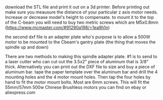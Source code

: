 download the STL file and print it out on a 3d printer. Before printing out make sure you meausure the distance of your particular z axis motor needs. Increase or decrease model's height to compensate. to mount it to the top of the C-beam you will need to buy two metric screws which are M5x0.8mm (https://www.mcmaster.com/#91290a198/=1ea9h1n)

the second dxf file is an adapter plate who's purpose is to allow a 500W motor to be mounted to the Cbeam's gantry plate (the thing that moves the spindle up and down)

There are two methods to making this spindle adapter plate. #1 is to send to a laser cutter who can cut out the 3.5x2" piece of aluminum that is 3/8" thick. Alternatively you can print out the DXF file to size and buy a piece of aluminum bar. tape the paper template over the aluminum bar and drill the 4 mounting holes and the 4 motor mount holes. Then tap the four holes by hand to fit the motor mount bolts. Most are 6mm screws. This will fit the 55mm/57mm 500w Chinese Brushless motors you can find on ebay or aliexpress.com
